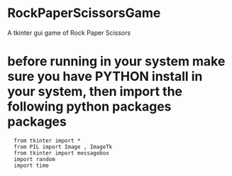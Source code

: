 # RockPaperScissorsGame
A tkinter gui game of Rock Paper Scissors

# before running in your system make sure you have PYTHON install in your system, then import the following python packages packages
      from tkinter import *
      from PIL import Image , ImageTk
      from tkinter import messagebox
      import random 
      import time
